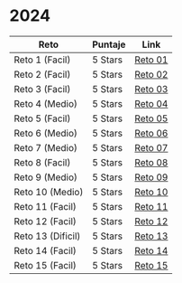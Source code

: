 # 2024

| Reto | Puntaje | Link |
|---|---|---|
|Reto 1 (Facil)| 5 Stars |[Reto 01](https://github.com/SantiMenendez19/adventjs/tree/main/2024/challenge01)|
|Reto 2 (Facil)| 5 Stars |[Reto 02](https://github.com/SantiMenendez19/adventjs/tree/main/2024/challenge02)|
|Reto 3 (Facil)| 5 Stars |[Reto 03](https://github.com/SantiMenendez19/adventjs/tree/main/2024/challenge03)|
|Reto 4 (Medio)| 5 Stars |[Reto 04](https://github.com/SantiMenendez19/adventjs/tree/main/2024/challenge04)|
|Reto 5 (Facil)| 5 Stars |[Reto 05](https://github.com/SantiMenendez19/adventjs/tree/main/2024/challenge05)|
|Reto 6 (Medio)| 5 Stars |[Reto 06](https://github.com/SantiMenendez19/adventjs/tree/main/2024/challenge06)|
|Reto 7 (Medio)| 5 Stars |[Reto 07](https://github.com/SantiMenendez19/adventjs/tree/main/2024/challenge07)|
|Reto 8 (Facil)| 5 Stars |[Reto 08](https://github.com/SantiMenendez19/adventjs/tree/main/2024/challenge08)|
|Reto 9 (Medio)| 5 Stars |[Reto 09](https://github.com/SantiMenendez19/adventjs/tree/main/2024/challenge09)|
|Reto 10 (Medio)| 5 Stars |[Reto 10](https://github.com/SantiMenendez19/adventjs/tree/main/2024/challenge10)|
|Reto 11 (Facil)| 5 Stars |[Reto 11](https://github.com/SantiMenendez19/adventjs/tree/main/2024/challenge11)|
|Reto 12 (Facil)| 5 Stars |[Reto 12](https://github.com/SantiMenendez19/adventjs/tree/main/2024/challenge12)|
|Reto 13 (Dificil)| 5 Stars |[Reto 13](https://github.com/SantiMenendez19/adventjs/tree/main/2024/challenge13)|
|Reto 14 (Facil)| 5 Stars |[Reto 14](https://github.com/SantiMenendez19/adventjs/tree/main/2024/challenge14)|
|Reto 15 (Facil)| 5 Stars |[Reto 15](https://github.com/SantiMenendez19/adventjs/tree/main/2024/challenge15)|
